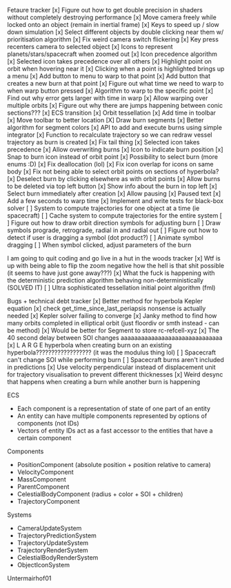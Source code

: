 Fetaure tracker
[x] Figure out how to get double precision in shaders without completely destroying performance
[x] Move camera freely while locked onto an object (remain in inertial frame)
[x] Keys to speed up / slow down simulation
[x] Select different objects by double clicking near them w/ prioritisation algorithm
[x] Fix weird camera switch flickering
[x] Key press recenters camera to selected object
[x] Icons to represent planets/stars/spacecraft when zoomed out
[x] Icon precedence algorithm
[x] Selected icon takes precedence over all others
[x] Highlight point on orbit when hovering near it
[x] Clicking when a point is highlighted brings up a menu
[x] Add button to menu to warp to that point
[x] Add button that creates a new burn at that point
[x] Figure out what time we need to warp to when warp button pressed
[x] Algorithm to warp to the specific point
[x] Find out why error gets larger with time in warp
[x] Allow warping over multiple orbits
[x] Figure out why there are jumps happening between conic sections???
[x] ECS transition
[x] Orbit tessellation
[x] Add time in toolbar
[x] Move toolbar to better location
[X] Draw burn segments
[x] Better algorithm for segment colors
[x] API to add and execute burns using simple integrator
[x] Function to recalculate trajectory so we can redraw vessel trajectory as burn is created
[x] Fix tail thing
[x] Selected icon takes precedence
[x] Allow overwriting burns
[x] Icon to indicate burn position
[x] Snap to burn icon instead of orbit point
[x] Possibility to select burn (more enums :D)
[x] Fix deallocation (lol)
[x] Fix icon overlap for icons on same body
[x] Fix not being able to select orbit points on sections of hyperbola?
[x] Deselect burn by clicking elsewhere as with orbit points
[x] Allow burns to be deleted via top left button
[x] Show info about the burn in top left
[x] Select burn immediately after creation
[x] Allow pausing
[x] Paused text
[x] Add a few seconds to warp time
[x] Implement and write tests for black-box solver
[ ] System to compute trajectories for one object at a time (ie spacecraft)
[ ] Cache system to compute trajectories for the entire system
[ ] Figure out how to draw orbit direction symbols for adjusting burn
[ ] Draw symbols prograde, retrograde, radial in and radial out
[ ] Figure out how to detect if user is dragging a symbol (dot product?)
[ ] Animate symbol dragging
[ ] When symbol clicked, adjust parameters of the burn

I am going to quit coding and go live in a hut in the woods tracker
[x] Wtf is up with being able to flip the zoom negative how the hell is that shit possible (it seems to have just gone away???)
[x] What the fuck is happening with the deterministic prediction algorithm behaving non-deterministically (SOLVED IT)
[ ] Ultra sophisticated tessellation initial point algorithm (fml)

Bugs + technical debt tracker
[x] Better method for hyperbola Kepler equation
[x] check get_time_since_last_periapsis nonsense is actually needed
[x] Kepler solver failing to converge
[x] Janky method to find how many orbits completed in elliptical orbit (just floordiv or smth instead - can be method)
[x] Would be better for Segment to store rc-refcell-xyz
[x] The 40 second delay between SOI changes aaaaaaaaaaaaaaaaaaaaaaaaaaaaaa
[x] L A R G E hyperbola when creating burn on an existing hyperbola?????????????????? (it was the modulus thing lol)
[ ] Spacecraft can't change SOI while performing burn
[ ] Spacecraft burns aren't included in predictions
[x] Use velocity perpendicular instead of displacement unit for trajectory visualisation to prevent different thicknesses
[x] Weird desync that happens when creating a burn while another burn is happening

ECS
- Each component is a representation of state of one part of an entity
- An entity can have multiple components represented by options of components (not IDs)
- Vectors of entity IDs act as a fast accessor to the entities that have a certain component

Components
- PositionComponent (absolute position + position relative to camera)
- VelocityComponent
- MassComponent
- ParentComponent
- CelestialBodyComponent (radius + color + SOI + children)
- TrajectoryComponent

Systems
- CameraUpdateSystem
- TrajectoryPredictionSystem
- TrajectoryUpdateSystem
- TrajectoryRenderSystem
- CelestialBodyRenderSystem
- ObjectIconSystem

Untermairhof01